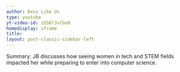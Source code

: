 ```yaml
---
author: Devs Like Us
type: youtube
yt-video-id: zEG8l3vCGe0
homedisplay: iframe
title: 
layout: post-classic-sidebar-left 
---
```

Summary: JB discusses how seeing women in tech and STEM fields impacted her while preparing to enter into computer science.

